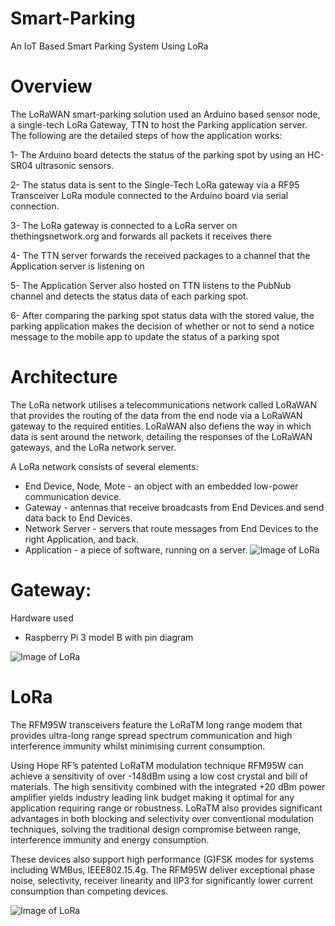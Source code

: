 # Smart-Parking
An IoT Based Smart Parking System Using LoRa

# Overview

The LoRaWAN smart-parking solution used an Arduino based sensor node, a single-tech LoRa Gateway, TTN to host the Parking application server. The following are the detailed steps of how the application works:

1- The Arduino board detects the status of the parking spot by using an HC-SR04 ultrasonic sensors.

2- The status data is sent to the Single-Tech LoRa gateway via a RF95 Transceiver LoRa module connected to the Arduino board via serial connection.

3- The LoRa gateway is connected to a LoRa server on thethingsnetwork.org and forwards all packets it receives there

4- The TTN server forwards the received packages to a channel that the Application server is listening on

5- The Application Server also hosted on TTN listens to the PubNub channel and detects the status data of each parking spot.

6- After comparing the parking spot status data with the stored value, the parking application makes the decision of whether or not to send a notice message to the mobile app to update the status of a parking spot

# Architecture
The LoRa network utilises a telecommunications network called LoRaWAN that provides the routing of the data from the end node via a LoRaWAN gateway to the required entities. LoRaWAN also defiens the way in which data is sent around the network, detailing the responses of the LoRaWAN gateways, and the LoRa network server.

A LoRa network consists of several elements:


* End Device, Node, Mote - an object with an embedded low-power communication device. 
* Gateway - antennas that receive broadcasts from End Devices and send data back to End Devices. 
* Network Server - servers that route messages from End Devices to the right Application, and back. 
* Application - a piece of software, running on a server.
![Image of LoRa](https://github.com/MAmirS/Smart-Parking/blob/master/image/LoRaWAN-Overview.png)

# Gateway:
Hardware used
- Raspberry Pi 3 model B with pin diagram

![Image of LoRa](https://github.com/MAmirS/Smart-Parking/blob/master/image/raspberry.png)

# LoRa 
The  RFM95W transceivers  feature  the  LoRaTM  long range modem that provides ultra-long range spread spectrum communication and high interference immunity whilst minimising current consumption.

Using Hope RF’s patented LoRaTM modulation technique RFM95W can achieve a sensitivity of over -148dBm using a low cost crystal and bill of materials. The high sensitivity combined with the integrated +20 dBm power amplifier yields  industry  leading  link  budget  making  it optimal for any application requiring range or robustness. LoRaTM also provides significant advantages in both blocking and selectivity over conventional modulation techniques, solving the traditional design compromise between range, interference immunity and energy consumption.

These devices also support high performance (G)FSK modes for systems including WMBus, IEEE802.15.4g. The RFM95W deliver exceptional phase noise, selectivity, receiver linearity  and  IIP3  for  significantly lower  current consumption than competing devices.

![Image of LoRa](https://github.com/MAmirS/Smart-Parking/blob/master/image/lora.png)


